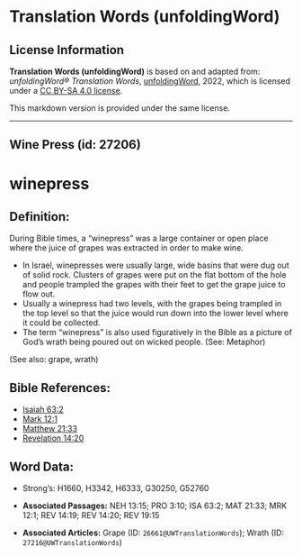 # Translation Words (unfoldingWord)

## License Information

**Translation Words (unfoldingWord)** is based on and adapted from: _unfoldingWord® Translation Words_, [unfoldingWord](https://unfoldingword.org/utw), 2022, which is licensed under a [CC BY-SA 4.0 license](https://creativecommons.org/licenses/by-sa/4.0/legalcode.en).

This markdown version is provided under the same license.



--------------------------------

## Wine Press (id: 27206)

winepress
=========

Definition:
-----------

During Bible times, a “winepress” was a large container or open place where the juice of grapes was extracted in order to make wine.

* In Israel, winepresses were usually large, wide basins that were dug out of solid rock. Clusters of grapes were put on the flat bottom of the hole and people trampled the grapes with their feet to get the grape juice to flow out.
* Usually a winepress had two levels, with the grapes being trampled in the top level so that the juice would run down into the lower level where it could be collected.
* The term “winepress” is also used figuratively in the Bible as a picture of God’s wrath being poured out on wicked people. (See: Metaphor)

(See also: grape, wrath)

Bible References:
-----------------

* [Isaiah 63:2](https://ref.ly/Isa63:2)
* [Mark 12:1](https://ref.ly/Mark12:1)
* [Matthew 21:33](https://ref.ly/Matt21:33)
* [Revelation 14:20](https://ref.ly/Rev14:20)

Word Data:
----------

* Strong’s: H1660, H3342, H6333, G30250, G52760

* **Associated Passages:** NEH 13:15; PRO 3:10; ISA 63:2; MAT 21:33; MRK 12:1; REV 14:19; REV 14:20; REV 19:15
* **Associated Articles:** Grape (ID: `26661@UWTranslationWords`); Wrath (ID: `27216@UWTranslationWords`)

